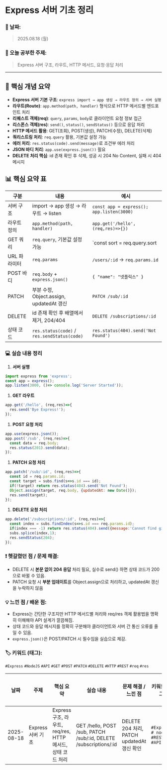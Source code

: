 # Express 서버 기초 정리

### 📅 날짜:

> 2025.08.18 (월)
> 

### 📘 오늘 공부한 주제:

> Express 서버 구조, 라우트, HTTP 메서드, 요청·응답 처리
> 

---

## 📝 핵심 개념 요약

- **Express 서버 기본 구조**: `express import → app 생성 → 라우트 정의 → 서버 실행`
- **라우트(Route)**: `app.method(path, handler)` 형식으로 HTTP 메서드별 엔드포인트 처리
- **리퀘스트 객체(req)**: `query`, `params`, `body`로 클라이언트 요청 정보 접근
- **리스폰스 객체(res)**: `send()`, `status()`, `sendStatus()` 등으로 응답 처리
- **HTTP 메서드 활용**: GET(조회), POST(생성), PATCH(수정), DELETE(삭제)
- **쿼리스트링 처리**: `req.query` 활용, 기본값 설정 가능
- **에러 처리**: `res.status(code).send(message)`로 조건부 에러 처리
- **JSON 바디 처리**: `app.use(express.json())` 필요
- **DELETE 처리 핵심**: id 존재 확인 후 삭제, 성공 시 204 No Content, 실패 시 404 메시지

## 📊 핵심 요약 표

| 구분 | 내용 | 예시 |
| --- | --- | --- |
| 서버 구조 | import → app 생성 → 라우트 → listen | `const app = express(); app.listen(3000)` |
| 라우트 정의 | `app.method(path, handler)` | `app.get('/hello', (req,res)=>{})` |
| GET 쿼리 | `req.query`, 기본값 설정 가능 | `const sort = req.query.sort |
| URL 파라미터 | `req.params` | `/users/:id` → `req.params.id` |
| POST 바디 | `req.body` + `express.json()` | `{ "name": "넷플릭스" }` |
| PATCH | 부분 수정, Object.assign, updatedAt 갱신 | `PATCH /sub/:id` |
| DELETE | id 존재 확인 후 배열에서 제거, 204/404 | `DELETE /subscriptions/:id` |
| 상태 코드 | `res.status(code)` / `res.sendStatus(code)` | `res.status(404).send('Not Found')` |

### 💻 실습 내용 정리

1. **서버 실행**

```jsx
import express from 'express';
const app = express();
app.listen(3000, ()=> console.log('Server Started'));
```

1. **GET 라우트**

```jsx
app.get('/hello', (req,res)=>{
  res.send('Bye Express!');
});
```

1. **POST 요청 처리**

```jsx
app.use(express.json());
app.post('/sub', (req,res)=>{
  const data = req.body;
  res.status(201).send(data);
});
```

1. **PATCH 요청 처리**

```jsx
app.patch('/sub/:id', (req,res)=>{
  const id = req.params.id;
  const target = subs.find(s=>s.id === id);
  if(!target) return res.status(404).send('Not Found');
  Object.assign(target, req.body, {updatedAt: new Date()});
  res.send(target);
});
```

1. **DELETE 요청 처리**

```jsx
app.delete('/subscriptions/:id', (req,res)=>{
  const index = subs.findIndex(s=>s.id === req.params.id);
  if(index === -1) return res.status(404).send({message:'Cannot find given id.'});
  subs.splice(index,1);
  res.sendStatus(204);
});
```

### ❗ 헷갈렸던 점 / 문제 해결:

- DELETE 시 **본문 없이 204 응답** 처리 필요, 실수로 send() 하면 상태 코드가 200으로 바뀔 수 있음.
- PATCH 요청 시 **부분 업데이트**를 Object.assign으로 처리하고, updatedAt 갱신을 누락하지 않음

### 💡 느낀 점 / 배운 점:

- Express는 간단한 구조지만 HTTP 메서드별 처리와 req/res 객체 활용법을 명확히 이해해야 API 설계가 깔끔해짐.
- 상태 코드와 응답 메시지를 정확히 구분해야 클라이언트와 서버 간 통신 오류를 줄일 수 있음.
- `express.json()`은 POST/PATCH 시 필수임을 실습으로 체감.

### 🏷️ 키워드 (태그):

`#Express` `#NodeJS` `#API` `#GET` `#POST` `#PATCH` `#DELETE` `#HTTP` `#REST` `#req` `#res` 

| 날짜 | 주제 | 핵심 요약 | 실습 내용 | 문제 해결 / 느낀 점 | 키워드 태그 | 복습 필요 |
| --- | --- | --- | --- | --- | --- | --- |
| 2025-08-18 | Express 서버 기초 | Express 구조, 라우트, req/res, HTTP 메서드, 상태 코드 처리 | GET /hello, POST /sub, PATCH /sub/:id, DELETE /subscriptions/:id | DELETE 204 처리, PATCH updatedAt 갱신 확인 |  `#Express` `# nodeJS` `#REST` `#API`  | ✅ |

